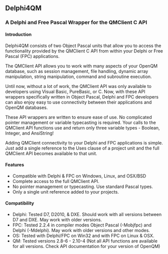 ## Delphi4QM
### A Delphi and Free Pascal Wrapper for the QMClient C API


#### Introduction

Delphi4QM consists of two Object Pascal units that allow you to access the functionality provided by the QMClient C API from within your Delphi or Free Pascal (FPC) applications.

The QMClient API allows you to work with many aspects of your OpenQM database, such as session management, file handling, dynamic array manipulation, string manipulation, command and subroutine execution.

Until now, without a lot of work, the QMClient API was only available to developers using Visual Basic, PureBasic, or C.  Now, with these API wrappers specifically written in Object Pascal, Delphi and FPC developers can also enjoy easy to use connectivity between their applications and OpenQM databases.

These API wrappers are written to ensure ease of use.  No complicated pointer management or variable typecasting is required.  Your calls to the QMClient API functions use and return only three variable types - Boolean, Integer, and AnsiString!

Adding QMClient connectivity to your Delphi and FPC applications is simple.  Just add a single reference to the Uses clause of a project unit and the full QMClient API becomes available to that unit.


#### Features

* Compatible with Delphi & FPC on Windows, Linux, and OSX/BSD
* Complete access to the full QMClient API.
* No pointer management or typecasting.  Use standard Pascal types.
* Only a single unit reference added to your projects.


#### Compatibility

* Delphi: Tested D7, D2010, & DXE. Should work with all versions between D7 and DXE. May work with older versions.
* FPC: Tested 2.2.4 in compiler modes Object Pascal (-Mobjfpc) and Delphi (-Mdelphi). May work with older versions and other modes.
* OS: Tested with Delphi/FPC on Win32 and with FPC on Linux & OSX.
* QM: Tested versions 2.8-6 - 2.10-4 (Not all API functions are available for all versions. Check API documentation for your version of OpenQM)
